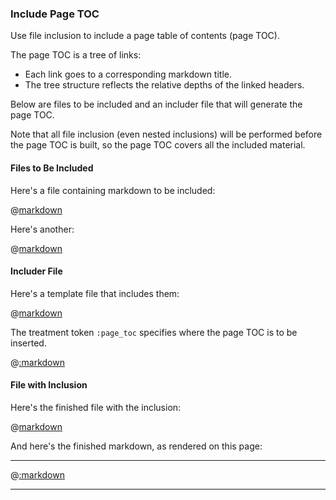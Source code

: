 ### Include Page TOC

Use file inclusion to include a page table of contents (page TOC).

The page TOC is a tree of links:

- Each link goes to a corresponding markdown title.
- The tree structure reflects the relative depths of the linked headers.

Below are files to be included and an includer file that will generate the page TOC.

Note that all file inclusion (even nested inclusions) will be performed before the page TOC is built, so the page TOC covers all the included material.

#### Files to Be Included

Here's a file containing markdown to be included:

@[markdown](markdown_0.md)

Here's another:

@[markdown](markdown_1.md)

#### Includer File

Here's a template file that includes them:

@[markdown](includer.md)

The treatment token ```:page_toc``` specifies where the page TOC is to be inserted.

@[:markdown](../interface.md)

#### File with Inclusion

Here's the finished file with the inclusion:

@[markdown](included.md)

And here's the finished markdown, as rendered on this page:

---

@[:markdown](included.md)

---
